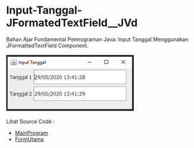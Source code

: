 # Input-Tanggal-JFormatedTextField__JVd
Bahan Ajar Fundamental Pemrograman Java: Input Tanggal Menggunakan JFormattedTextField Component.<br><br>
<img src="https://github.com/RizkyKhapidsyah/Input-Tanggal-JFormatedTextField__JVd/blob/master/results/001.PNG"><br><br>
Lihat Source Code :<br>
- <a href="https://github.com/RizkyKhapidsyah/Input-Tanggal-JFormatedTextField__JVd/blob/master/src/MainProgram.java">MainProgram</a><br>
- <a href="https://github.com/RizkyKhapidsyah/Input-Tanggal-JFormatedTextField__JVd/blob/master/src/com/rk/FormUtama.java">FormUtama</a>
